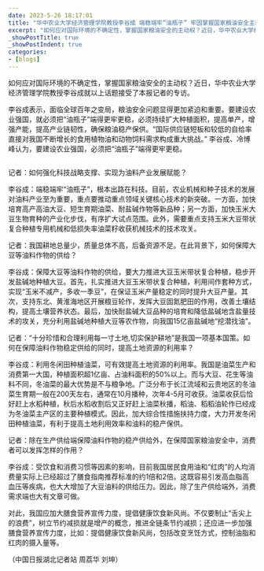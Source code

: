 ```yaml
---
date: 2023-5-26 18:17:01
title: "华中农业大学经济管理学院教授李谷成 端稳端牢“油瓶子” 牢固掌握国家粮油安全主动权"
excerpt: "如何应对国际环境的不确定性，掌握国家粮油安全的主动权？近日，华中农业大学经济管理学院教授李谷成就以上话题接受了《中国日报》的专访。"
_showPostTitle: true
_showPostIndent: true
categories:
- [blogs]
---
```


如何应对国际环境的不确定性，掌握国家粮油安全的主动权？近日，华中农业大学经济管理学院教授李谷成就以上话题接受了本报记者的专访。

李谷成表示，面临全球百年之变局，粮油安全问题显得更加紧迫和重要。要建设农业强国，就必须把“油瓶子”端得更牢更稳，必须持续扩大种植面积，提高单产，增强产能，提高产业链韧性，确保粮油稳产保供。“国际供应链短板和较低的自给率直接对我国不断增长的食用植物油和动物饲料需求构成重大挑战。” 李谷成、冷博峰认为，要建设农业强国，必须把“油瓶子”端得更牢更稳。

 <p class="post_flex_center_center post_flex_p">
     <img src="https://img3.chinadaily.com.cn/images/202305/17/64649757a3105379f5718ecc.png" alt="" />
 </p>

记者：如何强化科技战略支撑、实现为油料产业发展赋能？

李谷成：端稳端牢“油瓶子”，根本出路在科技。目前，农业机械和种子技术的发展对油料产业至为重要，重点要推动重点领域关键核心技术的新突破。一方面，加快培育高产高油大豆、短生育期油菜、耐盐碱作物等新品种；另一方面，加快玉米大豆生物育种的产业化步伐，有序扩大试点范围。此外，需要重点支持玉米大豆带状复合种植专用机械和低损失率油菜籽收获机械技术的技术攻关。

记者：我国耕地总量少，质量总体不高，后备资源不足。在此背景下，如何保障大豆等油料作物的供给？

李谷成：保障大豆等油料作物的供给，要大力推进大豆玉米带状复合种植，稳步开发盐碱地种植大豆。首先，扎实推进大豆玉米带状复合种植，利用间作套种方式，实现“玉米不减产，多收一季豆”，在保证玉米产量稳定的同时提升大豆产量。其次，支持东北、黄淮海地区开展粮豆轮作，发挥大豆固氮肥田的作用，改善土壤结构，提高土壤营养状态。最后，加快耐盐碱大豆品种的培育和降低盐碱地含盐量技术的攻关，充分利用盐碱地种植大豆等农作物，向我国15亿亩盐碱地“挖潜找油”。

记者：“十分珍惜和合理利用每一寸土地,切实保护耕地”是我国一项基本国策。如何在保障油料作物稳定供给的同时，提高土地资源的利用率？

李谷成：利用冬闲田种植油菜，可有效提高土地资源的利用率。我国是油菜生产和消费第一大国，种植面积超1亿亩、占油料面积的50%以上。而与大豆、花生等油料不同，冬油菜的最大优势是不与粮争地。广泛分布于长江流域和云贵地区的冬油菜生育期一般在200天左右，通常在10月播种，次年4-5月可收获。油菜收获后恰好赶上水稻种植，秋后水稻收割后又正好赶上油菜秋播，稻油、稻稻油轮作已经成为冬油菜主产区的主要种植模式。因此，加大综合性措施扶持力度，大力开发冬闲田种植油菜，有利于提高土地利用效率和油料的稳产保供。

记者：除在生产供给端保障油料作物的稳产供给外，在保障国家粮油安全中，消费者可以发挥怎样的作用？

李谷成：受饮食和消费习惯等因素的影响，目前我国居民食用油和“红肉”的人均消费量实际上已经超过了膳食指南推荐标准的约1倍和2倍。这既容易引发高血脂高血压等疾病，也大大增加了大豆油料的供给压力。因此，除了生产供给端外，消费需求端也大有文章可做。

对此，我国应加大膳食营养宣传力度，提倡健康饮食新风尚。不仅要制止“舌尖上的浪费”，树立节约减损就是增产的概念，推进全链条节约减损；还应进一步加强膳食营养宣传力度，比如：提倡健康饮食新风尚，包括改变烹饪方式，控制油脂和红肉的摄入量等。

（中国日报湖北记者站 周荔华 刘坤）
